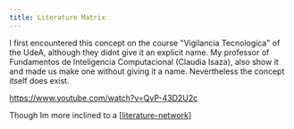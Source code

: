 ```yaml
---
title: Literature Matrix
---
```


I first encountered this concept on the course "Vigilancia Tecnologica" of the UdeA, although they didnt give it an explicit name. My professor of Fundamentos de Inteligencia Computacional (Claudia Isaza), also show it and made us make one without giving it a name.  Nevertheless the concept itself does exist.

https://www.youtube.com/watch?v=QvP-43D2U2c

Though Im more inclined to a [[literature-network]]


[//begin]: # "Autogenerated link references for markdown compatibility"
[literature-network]: ./../uncategorized/literature-network "literature-network"
[//end]: # "Autogenerated link references"
